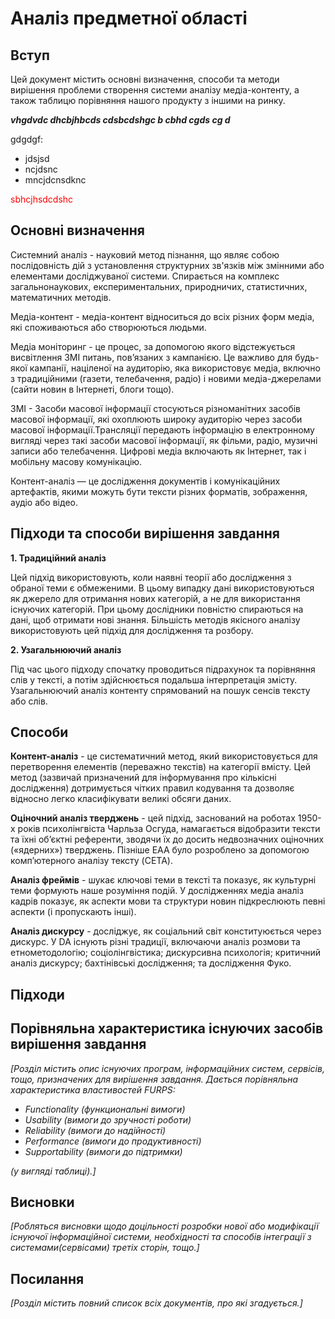 # Аналіз предметної області

## Вступ

Цей документ містить основні визначення, способи та методи вирішення проблеми створення системи аналізу медіа-контенту, а також таблицю порівняння нашого продукту з іншими на ринку.
 
 ***vhgdvdc dhcbjhbcds cdsbcdshgc b cbhd cgds cg d***

 gdgdgf:
 - jdsjsd
 - ncjdsnc
 - mncjdcnsdknc

<span style="color:red"> sbhcjhsdcdshc </span>

## Основні визначення

Системний аналіз - науковий метод пізнання, що являє собою послідовність дій з установлення структурних зв'язків між змінними або елементами досліджуваної системи. Спирається на комплекс загальнонаукових, експериментальних, природничих, статистичних, математичних методів.

Медіа-контент - медіа-контент відноситься до всіх різних форм медіа, які споживаються або створюються людьми.

Медіа моніторинг - це процес, за допомогою якого відстежується висвітлення ЗМІ питань, пов’язаних з кампанією. Це важливо для будь-якої кампанії, націленої на аудиторію, яка використовує медіа, включно з традиційними (газети, телебачення, радіо) і новими медіа-джерелами (сайти новин в Інтернеті, блоги тощо).

ЗМІ - Засоби масової інформації стосуються різноманітних засобів масової інформації, які охоплюють широку аудиторію через засоби масової інформації.Трансляції передають інформацію в електронному вигляді через такі засоби масової інформації, як фільми, радіо, музичні записи або телебачення. Цифрові медіа включають як Інтернет, так і мобільну масову комунікацію.

Контент-аналіз — це дослідження документів і комунікаційних артефактів, якими можуть бути тексти різних форматів, зображення, аудіо або відео. 

## Підходи та способи вирішення завдання

**1. Традиційний аналіз**

Цей підхід використовують, коли наявні теорії або дослідження з обраної теми є обмеженими. В цьому випадку дані використовуються як джерело для отримання нових категорій, а не для використання існуючих категорій. При цьому дослідники повністю спираються на дані, щоб отримати нові знання. Більшість методів якісного аналізу використовують цей підхід для дослідження та розбору.

**2. Узагальнюючий аналіз**

Під час цього підходу спочатку проводиться підрахунок та порівняння слів у тексті, а потім здійснюється подальша інтерпретація змісту. Узагальнюючий аналіз контенту спрямований на пошук сенсів тексту або слів.

## Способи

**Контент-аналіз** - це систематичний метод, який використовується для перетворення елементів (переважно текстів) на категорії вмісту. Цей метод (зазвичай призначений для інформування про кількісні дослідження) дотримується чітких правил кодування та дозволяє відносно легко класифікувати великі обсяги даних.

**Оціночний аналіз тверджень** - цей підхід, заснований на роботах 1950-х років психолінгвіста Чарльза Осгуда, намагається відобразити тексти та їхні об’єктні референти, зводячи їх до досить недвозначних оціночних («ядерних») тверджень. Пізніше EAA було розроблено за допомогою комп’ютерного аналізу тексту (CETA).

**Аналіз фреймів** - шукає ключові теми в тексті та показує, як культурні теми формують наше розуміння подій. У дослідженнях медіа аналіз кадрів показує, як аспекти мови та структури новин підкреслюють певні аспекти (і пропускають інші).

**Аналіз дискурсу** - досліджує, як соціальний світ конституюється через дискурс. У DA існують різні традиції, включаючи аналіз розмови та етнометодологію; соціолінгвістика; дискурсивна психологія; критичний аналіз дискурсу; бахтінівські дослідження; та дослідження Фуко.

## Підходи



## Порівняльна характеристика існуючих засобів вирішення завдання

*[Розділ містить опис існуючих програм, інформаційних систем, сервісів, тощо, призначених для вирішення 
завдання. Дається порівняльна характеристика властивостей FURPS:*
- *Functionality (функциональні вимоги)*
- *Usability (вимоги до зручності роботи)*
- *Reliability (вимоги до надійності)*
- *Performance (вимоги до продуктивності)*
- *Supportability (вимоги до підтримки)*

 *(у вигляді таблиці).]*

## Висновки

*[Робляться висновки щодо доцільності розробки нової або модифікації існуючої інформаційної системи, необхідності та способів інтеграції з системами(сервісами) третіх сторін, тощо.]*

## Посилання

*[Розділ містить повний список всіх документів, про які згадується.]*
